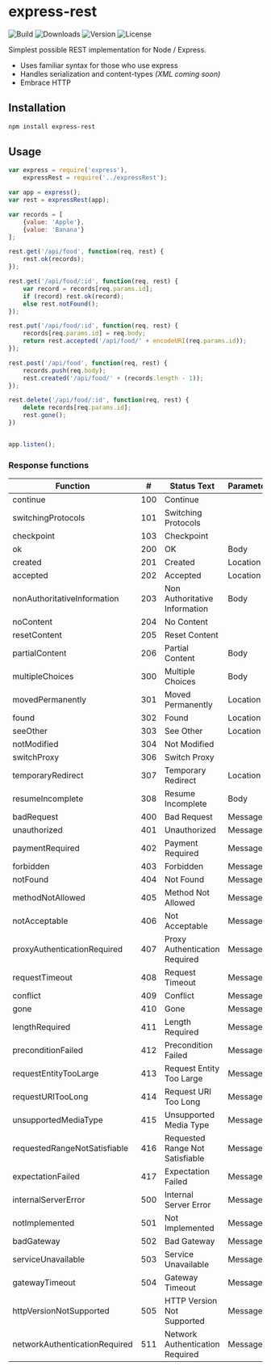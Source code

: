 express-rest
=========
![Build](https://api.travis-ci.org/alancnet/express-rest.svg)
![Downloads](http://img.shields.io/npm/dm/express-rest.svg) 
![Version](http://img.shields.io/npm/v/express-rest.svg) 
![License](http://img.shields.io/npm/l/express-rest.svg) 

Simplest possible REST implementation for Node / Express.

  - Uses familiar syntax for those who use express
  - Handles serialization and content-types *(XML coming soon)*
  - Embrace HTTP


Installation
--------------

```sh
npm install express-rest
```

Usage
-----

```javascript
var express = require('express'),
    expressRest = require('../expressRest');

var app = express();
var rest = expressRest(app);

var records = [
    {value: 'Apple'},
    {value: 'Banana'}
];

rest.get('/api/food', function(req, rest) {
    rest.ok(records);
});

rest.get('/api/food/:id', function(req, rest) {
    var record = records[req.params.id];
    if (record) rest.ok(record);
    else rest.notFound();
});

rest.put('/api/food/:id', function(req, rest) {
    records[req.params.id] = req.body;
    return rest.accepted('/api/food/' + encodeURI(req.params.id));
});

rest.post('/api/food', function(req, rest) {
    records.push(req.body);
    rest.created('/api/food/' + (records.length - 1));
});

rest.delete('/api/food/:id', function(req, rest) {
    delete records[req.params.id];
    rest.gone();
})


app.listen();
```


### Response functions
|Function                       |#  |Status Text                    |Parameter
|-------------------------------|---|-------------------------------|---------|
|continue                       |100|Continue                       |         |
|switchingProtocols             |101|Switching Protocols            |         |
|checkpoint                     |103|Checkpoint                     |         |
|ok                             |200|OK                             |Body     |
|created                        |201|Created                        |Location |
|accepted                       |202|Accepted                       |Location |
|nonAuthoritativeInformation    |203|Non Authoritative Information  |Body     |
|noContent                      |204|No Content                     |         |
|resetContent                   |205|Reset Content                  |         |
|partialContent                 |206|Partial Content                |Body     |
|multipleChoices                |300|Multiple Choices               |Body     |
|movedPermanently               |301|Moved Permanently              |Location |
|found                          |302|Found                          |Location | 
|seeOther                       |303|See Other                      |Location |
|notModified                    |304|Not Modified                   |         |
|switchProxy                    |306|Switch Proxy                   |         |
|temporaryRedirect              |307|Temporary Redirect             |Location |
|resumeIncomplete               |308|Resume Incomplete              |Body     |
|badRequest                     |400|Bad Request                    |Message  |
|unauthorized                   |401|Unauthorized                   |Message  |
|paymentRequired                |402|Payment Required               |Message  |
|forbidden                      |403|Forbidden                      |Message  |
|notFound                       |404|Not Found                      |Message  |
|methodNotAllowed               |405|Method Not Allowed             |Message  |
|notAcceptable                  |406|Not Acceptable                 |Message  |
|proxyAuthenticationRequired    |407|Proxy Authentication Required  |Message  |
|requestTimeout                 |408|Request Timeout                |Message  |
|conflict                       |409|Conflict                       |Message  |
|gone                           |410|Gone                           |Message  |
|lengthRequired                 |411|Length Required                |Message  |
|preconditionFailed             |412|Precondition Failed            |Message  |
|requestEntityTooLarge          |413|Request Entity Too Large       |Message  |
|requestURITooLong              |414|Request URI Too Long           |Message  |
|unsupportedMediaType           |415|Unsupported Media Type         |Message  |
|requestedRangeNotSatisfiable   |416|Requested Range Not Satisfiable|Message  |
|expectationFailed              |417|Expectation Failed             |Message  |
|internalServerError            |500|Internal Server Error          |Message  |
|notImplemented                 |501|Not Implemented                |Message  |
|badGateway                     |502|Bad Gateway                    |Message  |
|serviceUnavailable             |503|Service Unavailable            |Message  |
|gatewayTimeout                 |504|Gateway Timeout                |Message  |
|httpVersionNotSupported        |505|HTTP Version Not Supported     |Message  |
|networkAuthenticationRequired  |511|Network Authentication Required|Message  |

